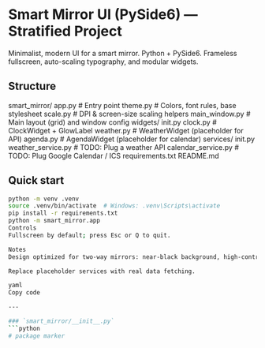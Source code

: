 # Smart Mirror UI (PySide6) — Stratified Project

Minimalist, modern UI for a smart mirror. Python + PySide6.
Frameless fullscreen, auto-scaling typography, and modular widgets.

## Structure
smart_mirror/
app.py # Entry point
theme.py # Colors, font rules, base stylesheet
scale.py # DPI & screen-size scaling helpers
main_window.py # Main layout (grid) and window config
widgets/
init.py
clock.py # ClockWidget + GlowLabel
weather.py # WeatherWidget (placeholder for API)
agenda.py # AgendaWidget (placeholder for calendar)
services/
init.py
weather_service.py # TODO: Plug a weather API
calendar_service.py # TODO: Plug Google Calendar / ICS
requirements.txt
README.md
## Quick start
```bash
python -m venv .venv
source .venv/bin/activate  # Windows: .venv\Scripts\activate
pip install -r requirements.txt
python -m smart_mirror.app
Controls
Fullscreen by default; press Esc or Q to quit.

Notes
Design optimized for two-way mirrors: near-black background, high-contrast text, subtle glow.

Replace placeholder services with real data fetching.

yaml
Copy code

---

### `smart_mirror/__init__.py`
```python
# package marker